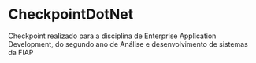 # CheckpointDotNet
Checkpoint realizado para a disciplina de Enterprise Application Development, do segundo ano de Análise e desenvolvimento de sistemas da FIAP
